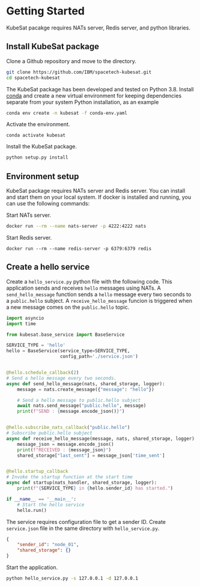 # Getting Started

KubeSat pacakge requires NATs server, Redis server, and python libraries. 

## Install KubeSat package

Clone a Github repository and move to the directory.

```sh
git clone https://github.com/IBM/spacetech-kubesat.git
cd spacetech-kubesat
```

The KubeSat package has been developed and tested on Python 3.8. Install [conda](https://docs.conda.io/en/latest/) and create a new virtual environment for keeping dependencies separate from your system Python installation, as an example

```sh
conda env create -n kubesat -f conda-env.yaml
```

Activate the environment.

```
conda activate kubesat
```

Install the KubeSat package. 
```python
python setup.py install
```

## Environment setup

KubeSat package requires NATs server and Redis server. You can install and start them on your local system. If docker is installed and running, you can use the following commands:

Start NATs server.

```sh
docker run --rm --name nats-server -p 4222:4222 nats
```

Start Redis server.

```
docker run --rm --name redis-server -p 6379:6379 redis
```

## Create a hello service

Create a `hello_service.py` python file with the following code. This application sends and receives `hello` messages using NATs. A `send_hello_message` function sends a `hello` message every two seconds to a `public.hello` subject. A `receive_hello_message` funcion is triggered when a new message comes on the `public.hello` topic.  

```python
import asyncio
import time

from kubesat.base_service import BaseService

SERVICE_TYPE = 'hello'
hello = BaseService(service_type=SERVICE_TYPE,
                    config_path='./service.json')


@hello.schedule_callback(2)
# Send a hello message every two seconds.
async def send_hello_message(nats, shared_storage, logger):
    message = nats.create_message({"message": "hello"})

    # Send a hello message to public.hello subject
    await nats.send_message("public.hello", message)
    print(f"SEND : {message.encode_json()}")


@hello.subscribe_nats_callback("public.hello")
# Subscribe public.hello subject
async def receive_hello_message(message, nats, shared_storage, logger):
    message_json = message.encode_json()
    print(f"RECEIVED : {message_json}")
    shared_storage["last_sent"] = message_json['time_sent']


@hello.startup_callback
# Invoke the startup function at the start time
async def startup(nats_handler, shared_storage, logger):
    print(f"{SERVICE_TYPE} in {hello.sender_id} has started.")

if __name__ == '__main__':
    # Start the hello service
    hello.run()
```

The service requires configuration file to get a sender ID. Create `service.json` file in the same directory with `hello_service.py`. 

```json
{
    "sender_id": "node_01",
    "shared_storage": {}
}
```

Start the application. 

```sh
python hello_service.py -s 127.0.0.1 -d 127.0.0.1
```
